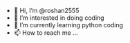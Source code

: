 - 👋 Hi, I’m @roshan2555
- 👀 I’m interested in doing coding 
- 🌱 I’m currently learning python coding 
- 📫 How to reach me ...

<!---
roshan2555/roshan2555 is a ✨ special ✨ repository because its `README.md` (this file) appears on your GitHub profile.
You can click the Preview link to take a look at your changes.
--->
